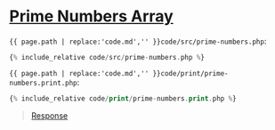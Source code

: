 # [Prime Numbers Array](code.zip)

`{{ page.path | replace:'code.md','' }}code/src/prime-numbers.php`:

```php
{% include_relative code/src/prime-numbers.php %}
```

`{{ page.path | replace:'code.md','' }}code/print/prime-numbers.print.php`:

```php
{% include_relative code/print/prime-numbers.print.php %}
```

> [Response](response/src/prime-numbers.php)
